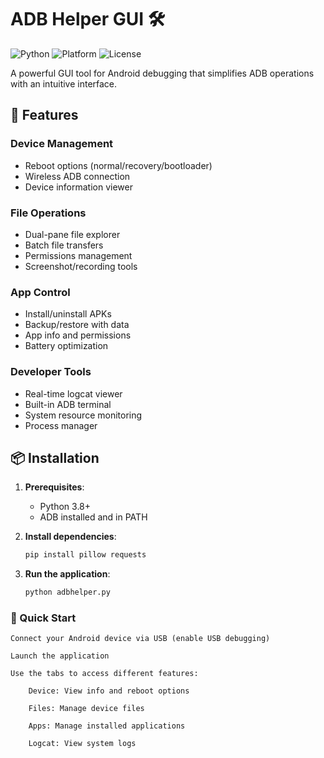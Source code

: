 # ADB Helper GUI 🛠️

![Python](https://img.shields.io/badge/Python-3.8+-blue.svg)
![Platform](https://img.shields.io/badge/Platform-Windows%20|%20Linux%20|%20macOS-lightgrey.svg)
![License](https://img.shields.io/badge/License-MIT-green.svg)

A powerful GUI tool for Android debugging that simplifies ADB operations with an intuitive interface.

## 🌟 Features

### Device Management
- Reboot options (normal/recovery/bootloader)
- Wireless ADB connection
- Device information viewer

### File Operations
- Dual-pane file explorer
- Batch file transfers
- Permissions management
- Screenshot/recording tools

### App Control
- Install/uninstall APKs
- Backup/restore with data
- App info and permissions
- Battery optimization

### Developer Tools
- Real-time logcat viewer
- Built-in ADB terminal
- System resource monitoring
- Process manager

## 📦 Installation

1. **Prerequisites**:
   - Python 3.8+
   - ADB installed and in PATH

2. **Install dependencies**:
   ```bash
   pip install pillow requests

3. **Run the application**:
   ```bash
   python adbhelper.py

### 🚀 Quick Start

    Connect your Android device via USB (enable USB debugging)

    Launch the application

    Use the tabs to access different features:

        Device: View info and reboot options

        Files: Manage device files

        Apps: Manage installed applications

        Logcat: View system logs
